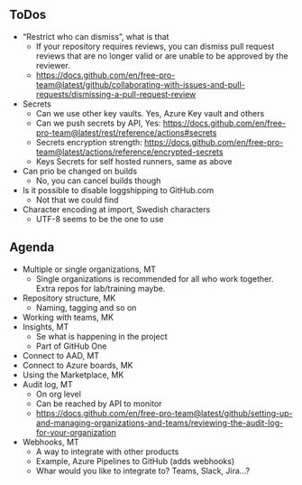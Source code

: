 ## ToDos

* “Restrict who can dismiss”, what is that
  * If your repository requires reviews, you can dismiss pull request reviews that are no longer valid or are unable to be approved by the reviewer.
  * https://docs.github.com/en/free-pro-team@latest/github/collaborating-with-issues-and-pull-requests/dismissing-a-pull-request-review
* Secrets
  * Can we use other key vaults. Yes, Azure Key vault and others
  * Can we push secrets by API, Yes: https://docs.github.com/en/free-pro-team@latest/rest/reference/actions#secrets
  * Secrets encryption strength: https://docs.github.com/en/free-pro-team@latest/actions/reference/encrypted-secrets
  * Keys Secrets for self hosted runners, same as above
* Can prio be changed on builds
  * No, you can cancel builds though 
* Is it possible to disable loggshipping to GitHub.com
  * Not that we could find
* Character encoding at import, Swedish characters
  * UTF-8 seems to be the one to use

## Agenda
* Multiple or single organizations, MT
  * Single organizations is recommended for all who work together. Extra repos for lab/training maybe.
* Repository structure, MK
  * Naming, tagging and so on
* Working with teams, MK
* Insights, MT
  * Se what is happening in the project
  * Part of GitHub One
* Connect to AAD, MT
* Connect to Azure boards, MK
* Using the Marketplace, MK 
* Audit log, MT
  * On org level
  * Can be reached by API to monitor
  * https://docs.github.com/en/free-pro-team@latest/github/setting-up-and-managing-organizations-and-teams/reviewing-the-audit-log-for-your-organization
* Webhooks, MT
  * A way to integrate with other products
  * Example, Azure Pipelines to GitHub (adds webhooks)
  * Whar would you like to integrate to? Teams, Slack, Jira...?
